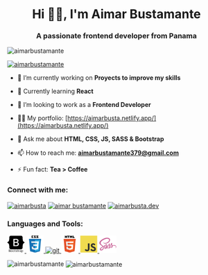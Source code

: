 <h1 align="center">Hi 👋🏻, I'm Aimar Bustamante</h1>
<h3 align="center">A passionate frontend developer from Panama</h3>

<p align="left"> <img src="https://komarev.com/ghpvc/?username=aimarbustamante&label=Profile%20views&color=0e75b6&style=flat" alt="aimarbustamante" /> </p>

<p align="left"> <a href="https://github.com/ryo-ma/github-profile-trophy"><img src="https://github-profile-trophy.vercel.app/?username=aimarbustamante" alt="aimarbustamante" /></a> </p>

- 🔭 I’m currently working on **Proyects to improve my skills**

- 🌱 Currently learning **React**

- 👯 I’m looking to work as a **Frontend Developer**

- 👨‍💻 My portfolio: [https://aimarbusta.netlify.app/](https://aimarbusta.netlify.app/)

- 💬 Ask me about **HTML, CSS, JS, SASS & Bootstrap**

- 📫 How to reach me: **aimarbustamante379@gmail.com**

- ⚡ Fun fact: **Tea > Coffee**

<h3 align="left">Connect with me:</h3>
<p align="left">
<a href="https://twitter.com/aimarbusta" target="blank"><img align="center" src="https://raw.githubusercontent.com/rahuldkjain/github-profile-readme-generator/master/src/images/icons/Social/twitter.svg" alt="aimarbusta" height="30" width="40" /></a>
<a href="https://linkedin.com/in/aimar bustamante" target="blank"><img align="center" src="https://raw.githubusercontent.com/rahuldkjain/github-profile-readme-generator/master/src/images/icons/Social/linked-in-alt.svg" alt="aimar bustamante" height="30" width="40" /></a>
<a href="https://instagram.com/aimarbusta.dev" target="blank"><img align="center" src="https://raw.githubusercontent.com/rahuldkjain/github-profile-readme-generator/master/src/images/icons/Social/instagram.svg" alt="aimarbusta.dev" height="30" width="40" /></a>
</p>

<h3 align="left">Languages and Tools:</h3>
<p align="left"> <a href="https://getbootstrap.com" target="_blank" rel="noreferrer"> <img src="https://raw.githubusercontent.com/devicons/devicon/master/icons/bootstrap/bootstrap-plain-wordmark.svg" alt="bootstrap" width="40" height="40"/> </a> <a href="https://www.w3schools.com/css/" target="_blank" rel="noreferrer"> <img src="https://raw.githubusercontent.com/devicons/devicon/master/icons/css3/css3-original-wordmark.svg" alt="css3" width="40" height="40"/> </a> <a href="https://git-scm.com/" target="_blank" rel="noreferrer"> <img src="https://www.vectorlogo.zone/logos/git-scm/git-scm-icon.svg" alt="git" width="40" height="40"/> </a> <a href="https://www.w3.org/html/" target="_blank" rel="noreferrer"> <img src="https://raw.githubusercontent.com/devicons/devicon/master/icons/html5/html5-original-wordmark.svg" alt="html5" width="40" height="40"/> </a> <a href="https://developer.mozilla.org/en-US/docs/Web/JavaScript" target="_blank" rel="noreferrer"> <img src="https://raw.githubusercontent.com/devicons/devicon/master/icons/javascript/javascript-original.svg" alt="javascript" width="40" height="40"/> </a> <a href="https://sass-lang.com" target="_blank" rel="noreferrer"> <img src="https://raw.githubusercontent.com/devicons/devicon/master/icons/sass/sass-original.svg" alt="sass" width="40" height="40"/> </a> </p>

<p><img align="left" src="https://github-readme-stats.vercel.app/api/top-langs?username=aimarbustamante&show_icons=true&locale=en&layout=compact" alt="aimarbustamante" /></p>

<p>&nbsp;<img align="center" src="https://github-readme-stats.vercel.app/api?username=aimarbustamante&show_icons=true&locale=en" alt="aimarbustamante" /></p>
